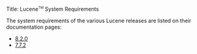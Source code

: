 Title: Lucene<span style="vertical-align: super; font-size: xx-small">TM</span> System Requirements

The system requirements of the various Lucene releases are listed on their documentation pages:

- [8.2.0](./8_2_0/SYSTEM_REQUIREMENTS.html)
- [7.7.2](./7_7_2/SYSTEM_REQUIREMENTS.html)
